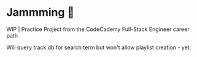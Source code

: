 # Jammming 🎵

WIP |  Practice Project from the CodeCademy Full-Stack Engineer career path

Will query track db for search term but won't allow playlist creation - yet.

